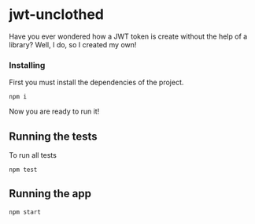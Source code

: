 # jwt-unclothed

Have you ever wondered how a JWT token is create without the help of a library? Well, I do, so I created my own!

### Installing

First you must install the dependencies of the project.

```
npm i
```

Now you are ready to run it!

## Running the tests

To run all tests

```
npm test
```

## Running the app

```
npm start
```
